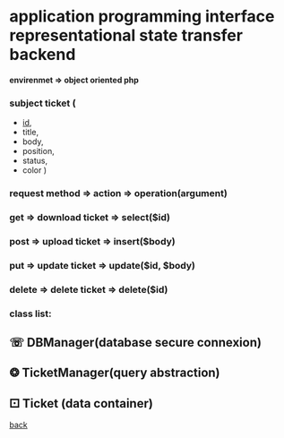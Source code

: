# application programming interface representational state transfer backend 

#### envirenmet => object oriented php 
### subject **ticket** (
- <ins>id</ins>,
- title,
- body,
- position,
- status,
- color
)

### request method => action => operation(argument)
### get => download ticket => select($id)
### post => upload ticket => insert($body)
### put => update ticket => update($id, $body)
### delete => delete ticket => delete($id)

### class list:
## &#9743;️ DBManager(database secure connexion)
## &#10050; TicketManager(query abstraction)
## &#9856; Ticket (data container)

[back](../.)
